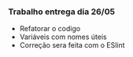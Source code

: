 ### Trabalho entrega dia 26/05
- Refatorar o codigo
- Variáveis com nomes úteis
- Correção sera feita com o ESlint
